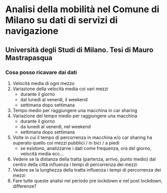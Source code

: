 # Analisi della mobilità nel Comune di Milano su dati di servizi di navigazione

## Università degli Studi di Milano. Tesi di Mauro Mastrapasqua

### Cosa posso ricavare dai dati

1. Velocità media di ogni mezzo
2. Variazione della velocità media coi vari mezzi
   - durante il giorno
   - dal lunedì al venerdì, il weekend
   - settimana dopo settimana
3. Tempo medio per raggiungere una macchina in car sharing
4. Variazione del tempo medio per raggiungere una macchina
   - durante il giorno
   - da lunedì al venerdì, nel weekend
   - settimana dopo settimana
5. Volte in cui il tempo di percorrenza in macchina e/o car sharing ha superato quello coi mezzi pubblici / in bici / a piedi
   - se esistono, analizzarne i dati come frequenza, ora del giorno, velocità media ecc...
6. Vedere se la distanza della tratta (partenza, arrivo, punto medio) dal centro della città influenza i tempi di percorrenza dei mezzi
7. Vedere se la lunghezza della tratta influenza i tempi di percorrenza dei mezzi
8. Fare tutte queste analisi nel periodo pre lockdown e nel post lockdown, differenze?
